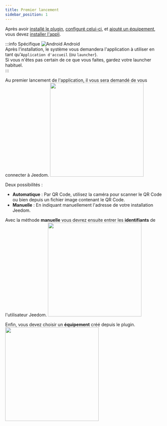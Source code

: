 ```yaml
---
title: Premier lancement
sidebar_position: 1
---
```



Après avoir [installé le plugin](../../intro#getStarted), [configuré celui-ci](../../plugin/plugin-config), et [ajouté un équipement](../../plugin/equipment/add-equipment), vous devez [installer l'appli](../../../../download).

:::info
Spécifique <img alt="Android" src="../../../../img/android.svg" zoom="false" /> Android  
Après l'installation, le système vous demandera l'application à utiliser en tant qu'`Application d'accueil` (ou `launcher`).  
Si vous n'êtes pas certain de ce que vous faites, gardez votre launcher habituel.  
:::

Au premier lancement de l'application, il vous sera demandé de vous connecter à Jeedom.
<img src="../../../../img/app/login1.png" width="300" />

Deux possibilités :

- **Automatique** : Par QR Code, utilisez la caméra pour scanner le QR Code ou bien depuis un fichier image contenant le QR Code.
- **Manuelle** : En indiquant manuellement l'adresse de votre installation Jeedom.

Avec la méthode **manuelle** vous devrez ensuite entrer les **identifiants** de l'utilisateur Jeedom.
<img src="../../../../img/app/login2.png"  width="300" />

Enfin, vous devez choisir un **équipement** créé depuis le plugin.
<img src="../../../../img/app/login3.png"  width="300" />
